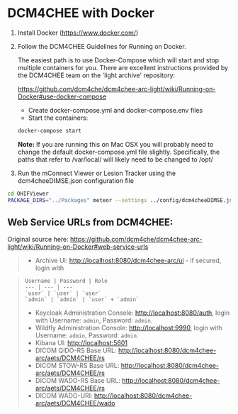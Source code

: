 # DCM4CHEE with Docker

1. Install Docker (https://www.docker.com/)
2. Follow the DCM4CHEE Guidelines for Running on Docker.

    The easiest path is to use Docker-Compose which will start and stop multiple containers for you. There are excellent instructions provided by the DCM4CHEE team on the 'light archive' repository:

    https://github.com/dcm4che/dcm4chee-arc-light/wiki/Running-on-Docker#use-docker-compose

    * Create docker-compose.yml and docker-compose.env files
    * Start the containers:

    ```` bash
    docker-compose start
    ````

    **Note:** If you are running this on Mac OSX you will probably need to change the default docker-compose.yml file slightly. Specifically, the paths that refer to /var/local/ will likely need to be changed to /opt/

3. Run the mConnect Viewer or Lesion Tracker using the dcm4cheeDIMSE.json configuration file

````bash
cd OHIFViewer
PACKAGE_DIRS="../Packages" meteor --settings ../config/dcm4cheeDIMSE.json
````

## Web Service URLs from DCM4CHEE:
Original source here: https://github.com/dcm4che/dcm4chee-arc-light/wiki/Running-on-Docker#web-service-urls

> - Archive UI: <http://localhost:8080/dcm4chee-arc/ui> - if secured, login with

>     Username | Password | Role
>     --- | --- | ---
>     `user` | `user` | `user`
>     `admin` | `admin` | `user` + `admin`
> - Keycloak Administration Console: <http://localhost:8080/auth>, login with Username: `admin`, Password: `admin`.
> - Wildfly Administration Console: <http://localhost:9990>, login with Username: `admin`, Password: `admin`.
> - Kibana UI: <http://localhost:5601>
> - DICOM QIDO-RS Base URL: <http://localhost:8080/dcm4chee-arc/aets/DCM4CHEE/rs>
> - DICOM STOW-RS Base URL: <http://localhost:8080/dcm4chee-arc/aets/DCM4CHEE/rs>
> - DICOM WADO-RS Base URL: <http://localhost:8080/dcm4chee-arc/aets/DCM4CHEE/rs>
> - DICOM WADO-URI: <http://localhost:8080/dcm4chee-arc/aets/DCM4CHEE/wado>
